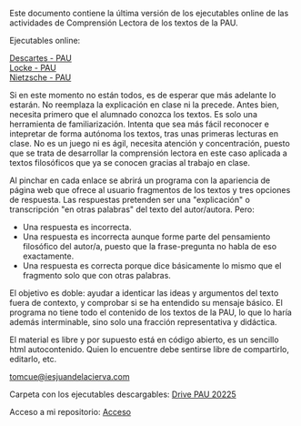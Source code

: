 Este documento contiene la última versión de los ejecutables online de las actividades de Comprensión Lectora de los textos de la PAU.


Ejecutables online:

<a href="https://vertice1971.github.io/Historia_de_la_Filosofia/Descartes-PAU.html" target="_blank">Descartes - PAU</a>  
<a href="https://vertice1971.github.io/Historia_de_la_Filosofia/Locke-PAU.html" target="_blank">Locke - PAU</a>  
<a href="https://vertice1971.github.io/Historia_de_la_Filosofia/Nietzsche-PAU.html" target="_blank">Nietzsche - PAU</a>  

Si en este momento no están todos, es de esperar que más adelante lo estarán.
No reemplaza la explicación en clase ni la precede. Antes bien, necesita primero que el alumnado conozca los textos. Es solo una herramienta de familiarización. Intenta que sea más fácil reconocer e intepretar de forma autónoma los textos, tras unas primeras lecturas en clase.
No es un juego ni es ágil, necesita atención y concentración, puesto que se trata de desarrollar la comprensión lectora en este caso aplicada a textos filosóficos que ya se conocen gracias al trabajo en clase. 

Al pinchar en cada enlace se abrirá un programa con la apariencia de página web que ofrece al usuario fragmentos de los textos y tres opciones de respuesta.
Las respuestas pretenden ser una "explicación" o transcripción "en otras palabras" del texto del autor/autora. Pero:
- Una respuesta es incorrecta.
- Una respuesta es incorrecta aunque forme parte del pensamiento filosófico del autor/a, puesto que la frase-pregunta no habla de eso exactamente.
- Una respuesta es correcta porque dice básicamente lo mismo que el fragmento solo que con otras palabras.
  
El objetivo es doble: ayudar a identicar las ideas y argumentos del texto fuera de contexto, y comprobar si se ha entendido su mensaje básico.
El programa no tiene todo el contenido de los textos de la PAU, lo que lo haría además interminable, sino solo una fracción representativa y didáctica.

El material es libre y por supuesto está en código abierto, es un sencillo html autocontenido. Quien lo encuentre debe sentirse libre de compartirlo, editarlo, etc. 

tomcue@iesjuandelacierva.com

Carpeta con los ejecutables descargables:
[Drive PAU 20225](https://drive.google.com/drive/folders/1OUq3ROVlcuyVU-GrKotE7rxj0IwzqxHZ?usp=sharing)

Acceso a mi repositorio:
[Acceso](https://github.com/Vertice1971 )
